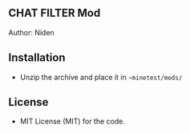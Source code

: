 ## CHAT FILTER Mod

Author: Niden

## Installation

* Unzip the archive and place it in `~minetest/mods/`

## License

* MIT License (MIT) for the code.
